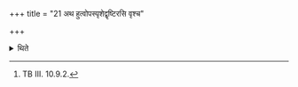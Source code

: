 +++
title = "21 अथ हुत्वोपस्पृशेद्वृष्टिरसि वृश्च"

+++

<details><summary>थिते</summary>

21. After he has offered it, he touches water with vr̥ṣṭir asi...[^1]  

[^1]: TB III. 10.9.2.  
</details>
